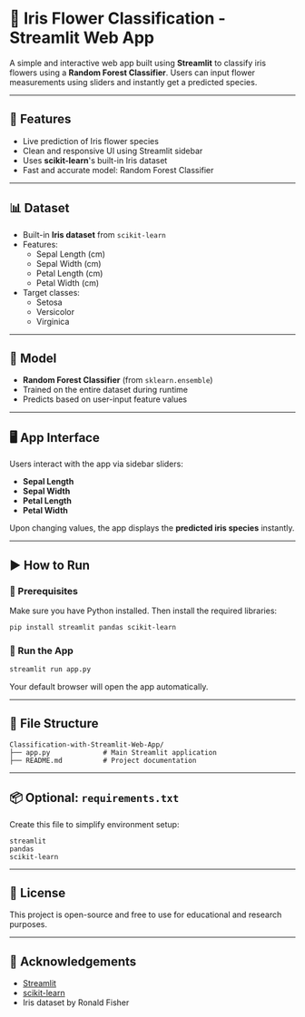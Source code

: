 # 🌸 Iris Flower Classification - Streamlit Web App

A simple and interactive web app built using **Streamlit** to classify iris flowers using a **Random Forest Classifier**. Users can input flower measurements using sliders and instantly get a predicted species.

---

## 🚀 Features

- Live prediction of Iris flower species
- Clean and responsive UI using Streamlit sidebar
- Uses **scikit-learn**'s built-in Iris dataset
- Fast and accurate model: Random Forest Classifier

---

## 📊 Dataset

- Built-in **Iris dataset** from `scikit-learn`
- Features:
  - Sepal Length (cm)
  - Sepal Width (cm)
  - Petal Length (cm)
  - Petal Width (cm)
- Target classes:
  - Setosa
  - Versicolor
  - Virginica

---

## 🧠 Model

- **Random Forest Classifier** (from `sklearn.ensemble`)
- Trained on the entire dataset during runtime
- Predicts based on user-input feature values

---

## 🖥️ App Interface

Users interact with the app via sidebar sliders:

- **Sepal Length**
- **Sepal Width**
- **Petal Length**
- **Petal Width**

Upon changing values, the app displays the **predicted iris species** instantly.

---

## ▶️ How to Run

### 🔧 Prerequisites

Make sure you have Python installed. Then install the required libraries:

```bash
pip install streamlit pandas scikit-learn
```

### 🏃 Run the App

```bash
streamlit run app.py
```

Your default browser will open the app automatically.

---

## 📁 File Structure

```
Classification-with-Streamlit-Web-App/
├── app.py             # Main Streamlit application
├── README.md          # Project documentation
```

---

## 📦 Optional: `requirements.txt`

Create this file to simplify environment setup:

```
streamlit
pandas
scikit-learn
```

---

## 📄 License

This project is open-source and free to use for educational and research purposes.

---

## 🙌 Acknowledgements

- [Streamlit](https://streamlit.io/)
- [scikit-learn](https://scikit-learn.org/)
- Iris dataset by Ronald Fisher
